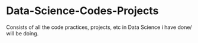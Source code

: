 # Data-Science-Codes-Projects
Consists of all the code practices, projects, etc in Data  Science i have done/ will be doing.  
